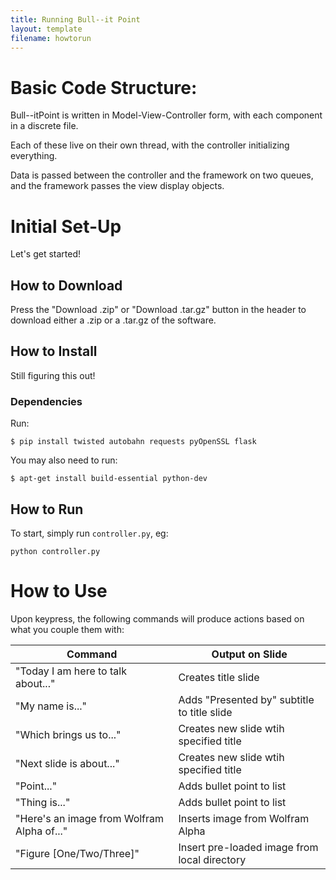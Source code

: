```yaml
---
title: Running Bull--it Point
layout: template
filename: howtorun
---
```



# Basic Code Structure:

Bull--itPoint is written in Model-View-Controller form, with each component in a discrete file.

Each of these live on their own thread, with the controller initializing everything.

Data is passed between the controller and the framework on two queues, and the framework passes the view display objects.

# Initial Set-Up

Let's get started!

## How to Download

Press the "Download .zip" or "Download .tar.gz" button in the header to download either a .zip  or a .tar.gz of the software.

## How to Install

Still figuring this out!

### Dependencies

Run:

```
$ pip install twisted autobahn requests pyOpenSSL flask
```

You may also need to run:

```
$ apt-get install build-essential python-dev
```

## How to Run

To start, simply run `controller.py`, eg:

```
python controller.py
```


# How to Use

Upon keypress, the following commands will produce actions based on what you couple them with:

| Command | Output on Slide |
| ------- | ------ |
| "Today I am here to talk about..." | Creates title slide |
| "My name is..." | Adds "Presented by" subtitle to title slide |
| "Which brings us to..." | Creates new slide wtih specified title |
| "Next slide is about..." | Creates new slide wtih specified title |
| "Point..." | Adds bullet point to list |
| "Thing is..." | Adds bullet point to list |
| "Here's an image from Wolfram Alpha of..." | Inserts image from Wolfram Alpha |
| "Figure [One/Two/Three]" | Insert pre-loaded image from local directory |

